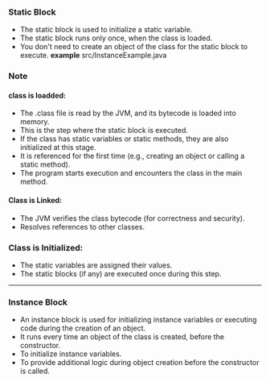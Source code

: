 ### Static Block
- The static block is used to initialize a static variable.
- The static block runs only once, when the class is loaded.
- You don't need to create an object of the class for the static block to execute.
**example**
src/InstanceExample.java
### Note
#### **class is loadded:**
- The .class file is read by the JVM, and its bytecode is loaded into memory.
- This is the step where the static block is executed.
- If the class has static variables or static methods, they are also initialized at this stage.
- It is referenced for the first time (e.g., creating an object or calling a static method).
- The program starts execution and encounters the class in the main method.

#### **Class is Linked:**
- The JVM verifies the class bytecode (for correctness and security).
- Resolves references to other classes.

### **Class is Initialized:**
- The static variables are assigned their values.
- The static blocks (if any) are executed once during this step.
---
### Instance Block
- An instance block is used for initializing instance variables or executing code during the creation of an object.
- It runs every time an object of the class is created, before the constructor.
- To initialize instance variables.
- To provide additional logic during object creation before the constructor is called.
